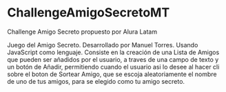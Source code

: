 # ChallengeAmigoSecretoMT
Challenge Amigo Secreto propuesto por Alura Latam

Juego del Amigo Secreto. 
Desarrollado por Manuel Torres. Usando JavaScript como lenguaje.
Consiste en la creación de una Lista de Amigos que pueden ser añadidos por el usuario, a traves de una campo de texto y un botón de Añadir,
permitiendo cuando el usuario asi lo desee al hacer cli sobre el boton de Sortear Amigo, que se escoja aleatoriamente el nombre de uno de tus amigos, para se elegido como tu amigo secreto.
